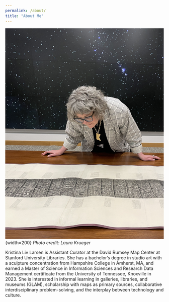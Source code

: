 ```yaml
---
permalink: /about/
title: "About Me"
---
```


![Picture of Kristina Larsen](/assets/images/KLphoto.jpg){width=200}
*Photo credit: Laura Krueger*

Kristina Liv Larsen is Assistant Curator at the David Rumsey Map Center at Stanford University Libraries. She has a bachelor’s degree in studio art with a sculpture concentration from Hampshire College in Amherst, MA, and earned a Master of Science in Information Sciences and Research Data Management certificate from the University of Tennessee, Knoxville in 2023. She is interested in informal learning in galleries, libraries, and museums (GLAM), scholarship with maps as primary sources, collaborative interdisciplinary problem-solving, and the interplay between technology and culture.
